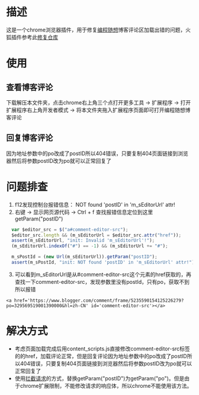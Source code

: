 # 描述
这是一个chrome浏览器插件，用于修复[编程随想](https://program-think.blogspot.com)博客评论区加载出错的问题，火狐插件参考此[修复仓库](https://github.com/learnthink/blog_repair)

# 使用
## 查看博客评论
  下载解压本文件夹，点击chrome右上角三个点打开更多工具 -> 扩展程序 -> 打开扩展程序右上角开发者模式 -> 将本文件夹拖入扩展程序页面即可打开编程随想博客评论
## 回复博客评论
因为地址参数中的po改成了postID所以404错误，只要复制404页面链接到浏览器然后将参数postID改为po就可以正常回复了

# 问题排查
1. f12发现控制台报错信息： NOT found 'postID' in 'm_sEditorUrl' attr!
2. 右键 -> 显示网页源代码 -> Ctrl + f 查找报错信息定位到这里getParam("postID")
```javascript
  var $editor_src = $("a#comment-editor-src");
  $editor_src.length && (m_sEditorUrl = $editor_src.attr("href"));
  assert(m_sEditorUrl, "init: Invalid 'm_sEditorUrl'!");
  (m_sEditorUrl.indexOf("#") == -1) && (m_sEditorUrl += "#");

  m_sPostId = (new Url(m_sEditorUrl)).getParam("postID");
  assert(m_sPostId, "init: NOT found 'postID' in 'm_sEditorUrl' attr!");
```
3. 可以看到m_sEditorUrl是从#comment-editor-src这个元素的href获取的，再查找一下comment-editor-src，发现参数里没有postId，只有po，获取不到所以报错
```
<a href='https://www.blogger.com/comment/frame/5235590154125226279?po=329569519001390000&hl=zh-CN' id='comment-editor-src'></a>
```

# 解决方式
- 考虑页面加载完成后用content_scripts.js直接修改comment-editor-src标签的的href，加载评论正常，但是回复评论因为地址参数中的po改成了postID所以404错误，只要复制404页面链接到浏览器然后将参数postID改为po就可以正常回复了
- 使用[拦截请求](https://github.com/learnthink/blog_repair)的方式，替换getParam("postID")为getParam("po")。但是由于chrome扩展限制，不能修改请求的响应体，所以chrome不能使用该方法。

